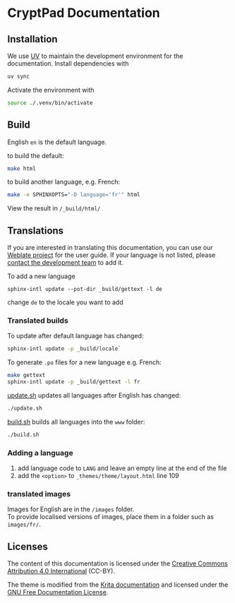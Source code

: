 # CryptPad Documentation
## Installation 

We use [UV](https://docs.astral.sh/uv/#getting-started) to maintain the development environment for the documentation. Install dependencies with 

```bash
uv sync
```

Activate the environment with 

```bash
source ./.venv/bin/activate
```


## Build
English `en` is the default language.

to build the default:  
```bash
make html
```

to build another language, e.g. French: 
```bash
make -e SPHINXOPTS="-D language='fr'" html
```

View the result in `/_build/html/`

## Translations
If you are interested in translating this documentation, you can use our [Weblate project](https://weblate.cryptpad.org/projects/user-guide/) for the user guide. If your language is not listed, please [contact the development team](https://cryptpad.fr/contact.html) to add it.

To add a new language
```
sphinx-intl update --pot-dir _build/gettext -l de
```
change `de` to the locale you want to add

### Translated builds
To update after default language has changed:  
```bash
sphinx-intl update -p _build/locale`
```

To generate `.po` files for a new language e.g. French:  
```bash
make gettext
sphinx-intl update -p _build/gettext -l fr
```

[update.sh](update.sh) updates all languages after English has changed: 
```bash
./update.sh
```

[build.sh](build.sh) builds all languages into the `www` folder: 
```bash
./build.sh
```

### Adding a language
1. add language code to `LANG` and leave an empty line at the end of the file
2. add the `<option>` to `_themes/theme/layout.html` line 109

### translated images
Images for English are in the `/images` folder.  
To provide localised versions of images, place them in a folder such as `images/fr/`.

## Licenses
The content of this documentation is licensed under the [Creative Commons Attribution 4.0 International](LICENSE) (CC-BY).

The theme is modified from the [Krita documentation](https://invent.kde.org/documentation/docs-krita-org/-/tree/master/) and licensed under the [GNU Free Documentation License](_themes/theme/LICENSE).